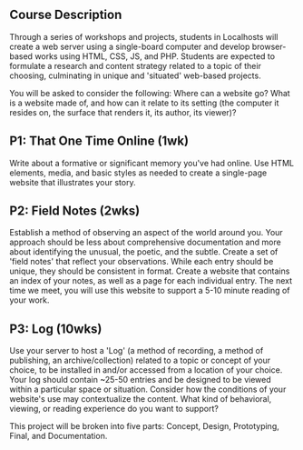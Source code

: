 ## Course Description

Through a series of workshops and projects, students in Localhosts will create a web server using a single-board computer and develop browser-based works using HTML, CSS, JS, and PHP. Students are expected to formulate a research and content strategy related to a topic of their choosing, culminating in unique and 'situated' web-based projects.

You will be asked to consider the following: Where can a website go? What is a website made of, and how can it relate to its setting (the computer it resides on, the surface that renders it, its author, its viewer)?

## P1: That One Time Online (1wk)

Write about a formative or significant memory you've had online. Use HTML elements, media, and basic styles as needed to create a single-page website that illustrates your story. 

## P2: Field Notes (2wks)

Establish a method of observing an aspect of the world around you. Your approach should be less about comprehensive documentation and more about identifying the unusual, the poetic, and the subtle. Create a set of 'field notes' that reflect your observations. While each entry should be unique, they should be consistent in format. Create a website that contains an index of your notes, as well as a page for each individual entry. The next time we meet, you will use this website to support a 5-10 minute reading of your work.

## P3: Log (10wks)

Use your server to host a 'Log' (a method of recording, a method of publishing, an archive/collection) related to a topic or concept of your choice, to be installed in and/or accessed from a location of your choice. Your log should contain ~25-50 entries and be designed to be viewed within a particular space or situation. Consider how the conditions of your website's use may contextualize the content. What kind of behavioral, viewing, or reading experience do you want to support? 

This project will be broken into five parts: Concept, Design, Prototyping, Final, and Documentation.